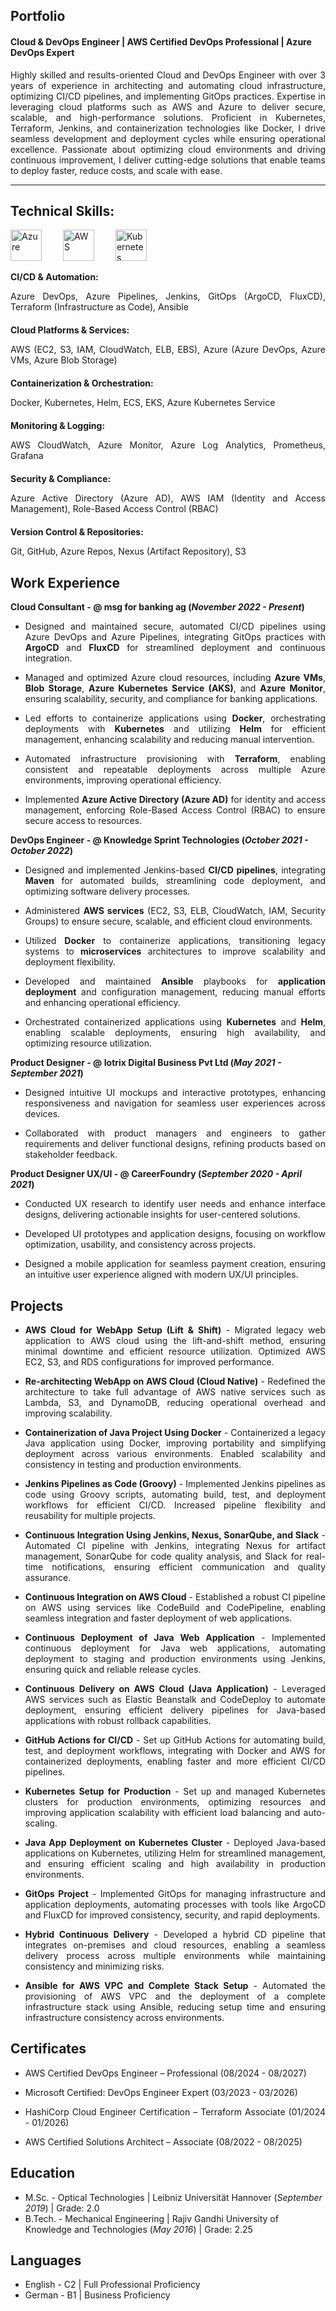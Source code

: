 ## Portfolio

#### Cloud & DevOps Engineer | AWS Certified DevOps Professional | Azure DevOps Expert

<p align='justify'>Highly skilled and results-oriented Cloud and DevOps Engineer with over 3 years of experience in architecting and automating cloud infrastructure, optimizing CI/CD pipelines, and implementing GitOps practices. Expertise in leveraging cloud platforms such as AWS and Azure to deliver secure, scalable, and high-performance solutions. Proficient in Kubernetes, Terraform, Jenkins, and containerization technologies like Docker, I drive seamless development and deployment cycles while ensuring operational excellence. Passionate about optimizing cloud environments and driving continuous improvement, I deliver cutting-edge solutions that enable teams to deploy faster, reduce costs, and scale with ease.</p>

---

## Technical Skills: 
<p align='justify'>
  <img src="https://upload.wikimedia.org/wikipedia/commons/a/a8/Microsoft_Azure_Logo.svg" alt="Azure" width="auto" height="50" style="margin-right: 30px;"/>
  <img src="https://upload.wikimedia.org/wikipedia/commons/9/93/Amazon_Web_Services_Logo.svg" alt="AWS" width="auto" height="50" style="margin-right: 30px;"/>
  <img src="https://upload.wikimedia.org/wikipedia/commons/3/39/Kubernetes_logo_without_workmark.svg" alt="Kubernetes" width="auto" height="50" style="margin-right: 30px;"/>
</p>


<div style="margin-bottom: 20px;">
    <strong>CI/CD & Automation:</strong>
    <p align="justify">Azure DevOps, Azure Pipelines, Jenkins, GitOps (ArgoCD, FluxCD), Terraform (Infrastructure as Code), Ansible</p>
</div>

<div style="margin-bottom: 20px;">
    <strong>Cloud Platforms & Services:</strong>
    <p align="justify">AWS (EC2, S3, IAM, CloudWatch, ELB, EBS), Azure (Azure DevOps, Azure VMs, Azure Blob Storage)</p>
</div>

<div style="margin-bottom: 20px;">
    <strong>Containerization & Orchestration:</strong>
    <p align="justify">Docker, Kubernetes, Helm, ECS, EKS, Azure Kubernetes Service</p>
</div>

<div style="margin-bottom: 20px;">
    <strong>Monitoring & Logging:</strong>
    <p align="justify">AWS CloudWatch, Azure Monitor, Azure Log Analytics, Prometheus, Grafana</p>
</div>

<div style="margin-bottom: 20px;">
    <strong>Security & Compliance:</strong>
    <p align="justify">Azure Active Directory (Azure AD), AWS IAM (Identity and Access Management), Role-Based Access Control (RBAC)</p>
</div>

<div style="margin-bottom: 20px;">
    <strong>Version Control & Repositories:</strong>
    <p align="justify">Git, GitHub, Azure Repos, Nexus (Artifact Repository), S3</p>
</div>


## Work Experience
**Cloud Consultant -  @ msg for banking ag (_November 2022 - Present_)**
<ul>
  <li><p align='justify'> Designed and maintained secure, automated CI/CD pipelines using Azure DevOps and Azure Pipelines, integrating GitOps practices with <strong>ArgoCD</strong> and <strong>FluxCD</strong> for streamlined deployment and continuous integration. </p></li>
  <li><p align='justify'> Managed and optimized Azure cloud resources, including <strong>Azure VMs</strong>, <strong>Blob Storage</strong>, <strong>Azure Kubernetes Service (AKS)</strong>, and <strong>Azure Monitor</strong>, ensuring scalability, security, and compliance for banking applications. </p></li>
  <li><p align='justify'> Led efforts to containerize applications using <strong>Docker</strong>, orchestrating deployments with <strong>Kubernetes</strong> and utilizing <strong>Helm</strong> for efficient management, enhancing scalability and reducing manual intervention. </p></li>
  <li><p align='justify'> Automated infrastructure provisioning with <strong>Terraform</strong>, enabling consistent and repeatable deployments across multiple Azure environments, improving operational efficiency. </p></li>
  <li><p align='justify'> Implemented <strong>Azure Active Directory (Azure AD)</strong> for identity and access management, enforcing Role-Based Access Control (RBAC) to ensure secure access to resources. </p></li>
</ul>


**DevOps Engineer -  @ Knowledge Sprint Technologies (_October 2021 - October 2022_)**
<ul>
  <li><p align='justify'> Designed and implemented Jenkins-based <strong>CI/CD pipelines</strong>, integrating <strong>Maven</strong> for automated builds, streamlining code deployment, and optimizing software delivery processes. </p></li>
  <li><p align='justify'> Administered <strong>AWS services</strong> (EC2, S3, ELB, CloudWatch, IAM, Security Groups) to ensure secure, scalable, and efficient cloud environments. </p></li>
  <li><p align='justify'> Utilized <strong>Docker</strong> to containerize applications, transitioning legacy systems to <strong>microservices</strong> architectures to improve scalability and deployment flexibility. </p></li>
  <li><p align='justify'> Developed and maintained <strong>Ansible</strong> playbooks for <strong>application deployment</strong> and configuration management, reducing manual efforts and enhancing operational efficiency. </p></li>
  <li><p align='justify'> Orchestrated containerized applications using <strong>Kubernetes</strong> and <strong>Helm</strong>, enabling scalable deployments, ensuring high availability, and optimizing resource utilization. </p></li>
</ul>


**Product Designer - @ Iotrix Digital Business Pvt Ltd (_May 2021 - September 2021_)**
<ul>
  <li><p align='justify'> Designed intuitive UI mockups and interactive prototypes, enhancing responsiveness and navigation for seamless user experiences across devices. </p></li>
  <li><p align='justify'> Collaborated with product managers and engineers to gather requirements and deliver functional designs, refining products based on stakeholder feedback. </p></li>
</ul>

**Product Designer UX/UI - @ CareerFoundry (_September 2020 - April 2021_)**
<ul>
  <li><p align='justify'> Conducted UX research to identify user needs and enhance interface designs, delivering actionable insights for user-centered solutions. </p></li>
  <li><p align='justify'> Developed UI prototypes and application designs, focusing on workflow optimization, usability, and consistency across projects. </p></li>
  <li><p align='justify'> Designed a mobile application for seamless payment creation, ensuring an intuitive user experience aligned with modern UX/UI principles. </p></li>
</ul>

## Projects

<ul>
  <li><p align='justify'><strong>AWS Cloud for WebApp Setup (Lift & Shift)</strong> - Migrated legacy web application to AWS cloud using the lift-and-shift method, ensuring minimal downtime and efficient resource utilization. Optimized AWS EC2, S3, and RDS configurations for improved performance.</p></li>
  
  <li><p align='justify'><strong>Re-architecting WebApp on AWS Cloud (Cloud Native)</strong> - Redefined the architecture to take full advantage of AWS native services such as Lambda, S3, and DynamoDB, reducing operational overhead and improving scalability.</p></li>
  
  <li><p align='justify'><strong>Containerization of Java Project Using Docker</strong> - Containerized a legacy Java application using Docker, improving portability and simplifying deployment across various environments. Enabled scalability and consistency in testing and production environments.</p></li>
  
  <li><p align='justify'><strong>Jenkins Pipelines as Code (Groovy)</strong> - Implemented Jenkins pipelines as code using Groovy scripts, automating build, test, and deployment workflows for efficient CI/CD. Increased pipeline flexibility and reusability for multiple projects.</p></li>
  
  <li><p align='justify'><strong>Continuous Integration Using Jenkins, Nexus, SonarQube, and Slack</strong> - Automated CI pipeline with Jenkins, integrating Nexus for artifact management, SonarQube for code quality analysis, and Slack for real-time notifications, ensuring efficient communication and quality assurance.</p></li>
  
  <li><p align='justify'><strong>Continuous Integration on AWS Cloud</strong> - Established a robust CI pipeline on AWS using services like CodeBuild and CodePipeline, enabling seamless integration and faster deployment of web applications.</p></li>
  
  <li><p align='justify'><strong>Continuous Deployment of Java Web Application</strong> - Implemented continuous deployment for Java web applications, automating deployment to staging and production environments using Jenkins, ensuring quick and reliable release cycles.</p></li>
  
  <li><p align='justify'><strong>Continuous Delivery on AWS Cloud (Java Application)</strong> - Leveraged AWS services such as Elastic Beanstalk and CodeDeploy to automate deployment, ensuring efficient delivery pipelines for Java-based applications with robust rollback capabilities.</p></li>
  
  <li><p align='justify'><strong>GitHub Actions for CI/CD</strong> - Set up GitHub Actions for automating build, test, and deployment workflows, integrating with Docker and AWS for containerized deployments, enabling faster and more efficient CI/CD pipelines.</p></li>
  
  <li><p align='justify'><strong>Kubernetes Setup for Production</strong> - Set up and managed Kubernetes clusters for production environments, optimizing resources and improving application scalability with efficient load balancing and auto-scaling.</p></li>
  
  <li><p align='justify'><strong>Java App Deployment on Kubernetes Cluster</strong> - Deployed Java-based applications on Kubernetes, utilizing Helm for streamlined management, and ensuring efficient scaling and high availability in production environments.</p></li>
  
  <li><p align='justify'><strong>GitOps Project</strong> - Implemented GitOps for managing infrastructure and application deployments, automating processes with tools like ArgoCD and FluxCD for improved consistency, security, and rapid deployments.</p></li>
  
  <li><p align='justify'><strong>Hybrid Continuous Delivery</strong> - Developed a hybrid CD pipeline that integrates on-premises and cloud resources, enabling a seamless delivery process across multiple environments while maintaining consistency and minimizing risks.</p></li>
  
  <li><p align='justify'><strong>Ansible for AWS VPC and Complete Stack Setup</strong> - Automated the provisioning of AWS VPC and the deployment of a complete infrastructure stack using Ansible, reducing setup time and ensuring infrastructure consistency across environments.</p></li>
</ul>


## Certificates
<ul>
  <li><p align='justify'> AWS Certified DevOps Engineer – Professional (08/2024 - 08/2027) </p></li>
  <li><p align='justify'> Microsoft Certified: DevOps Engineer Expert (03/2023 - 03/2026) </p></li>
  <li><p align='justify'> HashiCorp Cloud Engineer Certification – Terraform Associate (01/2024 - 01/2026) </p></li>
  <li><p align='justify'> AWS Certified Solutions Architect – Associate (08/2022 - 08/2025) </p></li>
</ul>

## Education
- M.Sc. - Optical Technologies | Leibniz Universität Hannover (_September 2019_)  |  Grade: 2.0					       		
- B.Tech. - Mechanical Engineering | Rajiv Gandhi University of Knowledge and Technologies (_May 2016_)  |  Grade: 2.25


## Languages
- English - C2 | Full Professional Proficiency
- German - B1 | Business Proficiency

